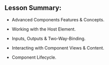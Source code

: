## Lesson Summary:

- Advanced Components Features & Concepts.

- Working with the Host Element.

- Inputs, Outputs & Two-Way-Binding.

- Interacting with Component Views & Content.

- Component Lifecycle.
